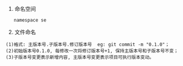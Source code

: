 1. 命名空间
```
   namespace se
```

2. 文件命名
```
(1)格式: 主版本号.子版本号.修订版本号  eg: git commit -m "0.1.0"；
(2)初始版本号0.1.0, 每修改一次将修订版本号+1, 保持主版本号和子版本号不变；
(3)子版本号变更表示新增内容, 主版本号变更表示项目可执行版本变动。
```